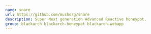 ```yaml
---
name: snare
url: https://github.com/mushorg/snare
description: Super Next generation Advanced Reactive honeypot.
group: blackarch blackarch-honeypot blackarch-webapp
---
```

